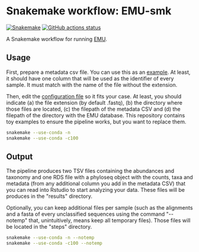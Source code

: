 # Snakemake workflow: EMU-smk

[![Snakemake](https://img.shields.io/badge/snakemake-≥6.3.0-brightgreen.svg)](https://snakemake.github.io)
[![GitHub actions status](https://github.com/AU-ENVS-Bioinformatics/emu-smk/workflows/Tests/badge.svg?branch=main)](https://github.com/AU-ENVS-Bioinformatics/emu-smk/actions?query=branch%3Amain+workflow%3ATests)


A Snakemake workflow for running [EMU](https://gitlab.com/treangenlab/emu). 


## Usage

First, prepare a metadata csv file. You can use this as an [example](metadata.csv). At least, it should have one column that will be used as the identifier of every sample. It must match with the name of the file without the extension. 

Then, edit the [configuration file](config/config.yaml) so it fits your case. At least, you should indicate (a) the file extension (by default .fastq), (b) the directory where those files are located, (c) the filepath of the metadata CSV  and (d) the filepath of the directory with the EMU database. This repository contains toy examples to ensure the pipeline works, but you want to replace them. 

```bash
snakemake --use-conda -n
snakemake --use-conda -c100
```

## Output

The pipeline produces two TSV files containing the abundances and taxonomy and one RDS file with a phyloseq object with the counts, taxa and metadata (from any additional column you add in the metadata CSV) that you can read into Rstudio to start analyzing your data. These files will be produces in the "results" directory.  

Optionally, you can keep additional files per sample (such as the alignments and a fasta of every unclassified sequences using the command "--notemp" that, unintuitively, means keep all temporary files). Those files will be located in the "steps" directory. 

```bash
snakemake --use-conda -n --notemp
snakemake --use-conda -c100 --notemp
```